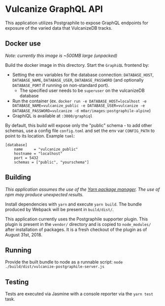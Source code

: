 # Vulcanize GraphQL API

This application utilizes Postgraphile to expose GraphQL endpoints for exposure of the varied data that VulcanizeDB tracks.

## Docker use
_Note: currently this image is ~500MB large (unpacked)_

Build the docker image in this directory. Start the `GraphiQL` frontend by:
* Setting the env variables for the database connection: `DATABASE_HOST`,
  `DATABASE_NAME`, `DATABASE_USER`, `DATABASE_PASSWORD` (and optionally
  `DATABASE_PORT` if running on non-standard port).
  * The specified user needs to be `superuser` on the vulcanizeDB database
* Run the container (ex. `docker run -e DATABASE_HOST=localhost -e DATABASE_NAME=vulcanize_public -e DATABASE_USER=vulcanize -e DATABASE_PASSWORD=vulcanize -d m0ar/images:postgraphile-alpine`)
* GraphiQL is available at `:3000/graphiql`

By default, this build will expose only the "public" schema - to add other schemas, use a config file `config.toml` and set the env var `CONFIG_PATH` to point to its location. Example `toml`:

```
[database]
    name     = "vulcanize_public"
    hostname = "localhost"
    port = 5432
    schemas = ["public", "yourschema"]
```

## Building

*This application assumes the use of the [Yarn package manager](https://yarnpkg.com/en/). The use of npm may produce unexpected results.*

Install dependencies with `yarn` and execute `yarn build`. The bundle produced by Webpack will be present in `build/dist/`.

This application currently uses the Postgraphile supporter plugin. This plugin is present in the `vendor/` directory and is copied to `node_modules/` after installation of packages. It is a fresh checkout of the plugin as of August 31st, 2018.

## Running

Provide the built bundle to node as a runnable script: `node ./build/dist/vulcanize-postgraphile-server.js`

## Testing

Tests are executed via Jasmine with a console reporter via the `yarn test` task.
